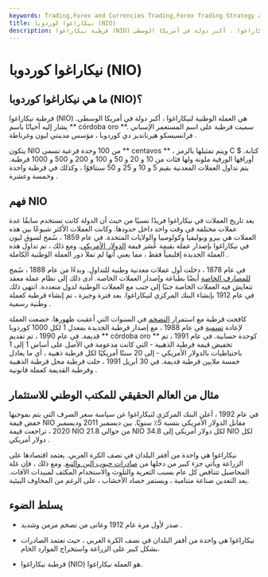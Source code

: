 ```yaml
---
keywords: Trading,Forex and Currencies Trading,Forex Trading Strategy and Education,Strategy and Education
title: نيكاراغوا كوردوبا (NIO)
description: قرطبة نيكاراغوا (NIO) هي العملة الوطنية لجمهورية نيكاراغوا ، أكبر دولة في أمريكا الوسطى.
---
```


# نيكاراغوا كوردوبا (NIO)
## ما هي نيكاراغوا كوردوبا (NIO)؟

قرطبة نيكاراغوا (NIO) هي العملة الوطنية لنيكاراغوا ، أكبر دولة في أمريكا الوسطى. يشار إليه أحيانًا باسم ** córdoba oro **. سميت قرطبة على اسم المستعمر الإسباني فرانسيسكو هيرنانديز دي كوردوبا ، مؤسس مدينتي ليون وغرناطة .

يتكون NIO من 100 وحدة فرعية تسمى ** centavos ** ، ويتم تمثيلها بالرمز C $ كتابة. أوراقها الورقية ملونة ولها فئات من 10 و 20 و 50 و 100 و 200 و 500 و 1000 قرطبة. يتم تداول العملات المعدنية بقيم 5 و 10 و 25 و 50 سنتافوًا ، وكذلك في قرطبة واحدة وخمسة وعشرة .

## فهم NIO

يعد تاريخ العملات في نيكاراغوا فريدًا نسبيًا من حيث أن الدولة كانت تستخدم سابقًا عدة عملات مختلفة في وقت واحد داخل حدودها. وكانت العملات الأكثر شيوعًا بين هذه العملات هي بيرو وبوليفيا وكولومبيا والولايات المتحدة. في عام 1859 ، سُمح لسوق ليون في نيكاراغوا بإصدار عملة بقيمة عُشر قيمة [الدولار الأمريكي](/usd). ومع ذلك ، تم تداول هذه العملة الجديدة إقليمياً فقط ، مما يعني أنها لم تملأ دور العملة الوطنية الكاملة .

في عام 1878 ، دخلت أول عملات معدنية وطنية للتداول. وبدءًا من عام 1888 ، سُمح [للمصارف الخاصة](/bank) أيضًا بطباعة وإصدار العملات الخاصة. أدى ذلك إلى نظام عملة معقد تتعايش فيه العملات الخاصة جنبًا إلى جنب مع العملات الوطنية لدول متعددة. انتهى ذلك في عام 1912 بإنشاء البنك المركزي لنيكاراغوا. بعد فترة وجيزة ، تم إنشاء قرطبة كعملة وطنية رسمية .

كافحت قرطبة مع استمرار [التضخم](/inflation) في السنوات التي أعقبت ظهورها. خضعت العملة لإعادة [تسمية](/redenomination) في عام 1988 ، مع إصدار قرطبة الجديدة بمعدل 1 لكل 1000 كوردوبا قديمة. في عام 1990 ، تم تقديم ** córdoba oro ** كوحدة حسابية. في عام 1991 ، تم تخفيض قيمة قرطبة الذهبية - التي كانت مدعومة في الأصل على أساس 1 إلى 1 باحتياطيات بالدولار الأمريكي - إلى 20 سنتًا أمريكيًا لكل قرطبة ذهبية ، أي ما يعادل خمسة ملايين قرطبة قديمة. في 30 أبريل 1991 ، حلت قرطبة محل قرطبة الذهبية وقرطبة القديمة كعملة قانونية .

## مثال من العالم الحقيقي للمكتب الوطني للاستثمار

في عام 1992 ، أعلن البنك المركزي لنيكاراغوا عن سياسة سعر الصرف التي يتم بموجبها خفض قيمة NIO مقابل الدولار الأمريكي بنسبة 5٪ سنويًا. بين ديسمبر 2011 وديسمبر 2020 ، تراجعت قيمة NIO من حوالي 21.8 NIO لكل دولار أمريكي إلى 34.8 NIO لكل دولار أمريكي .

نيكاراغوا هي واحدة من أفقر البلدان في نصف الكرة الغربي. يعتمد اقتصادها على الزراعة ويأتي جزء كبير من دخلها من [صادرات حبوب البن والتبغ](/export). ومع ذلك ، فإن غلة المحاصيل تتناقص كل عام بسبب التعرية والتلوث والاستخدام المكثف لمبيدات الآفات. يعد التعدين صناعة متنامية ، ويستمر حصاد الأخشاب ، على الرغم من المخاوف البيئية.

## يسلط الضوء

- صدر لأول مرة عام 1912 وعانى من تضخم مزمن وشديد .

- نيكاراغوا هي واحدة من أفقر البلدان في نصف الكرة الغربي ، حيث تعتمد الصادرات بشكل كبير على الزراعة واستخراج الموارد الخام.

- قرطبة نيكاراغوا (NIO) هو العملة نيكاراغوا.

